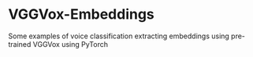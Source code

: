 # VGGVox-Embeddings

Some examples of voice classification extracting embeddings using pre-trained VGGVox using PyTorch
